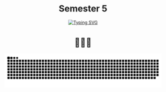 
<h1 align="center">Semester 5</h1>
<div align="center" dir="auto">
<a href="https://github.com/afiqhan"><img src="https://readme-typing-svg.demolab.com?font=Fira+Code&duration=3000&pause=1000&color=1DF702DF&random=false&width=435&lines=my+journey+at+the+university" alt="Typing SVG" /></a>
</div>

<h1 align="center"> 👨🏻‍🎓 </h1>
<picture>
  <source
    media="(prefers-color-scheme: dark)"
    srcset="https://raw.githubusercontent.com/platane/snk/output/github-contribution-grid-snake-dark.svg"
  />
  <source
    media="(prefers-color-scheme: light)"
    srcset="https://raw.githubusercontent.com/platane/snk/output/github-contribution-grid-snake.svg"
  />
  <img
    alt="github contribution grid snake animation"
    src="https://raw.githubusercontent.com/platane/snk/output/github-contribution-grid-snake.svg"
  />
</picture>
